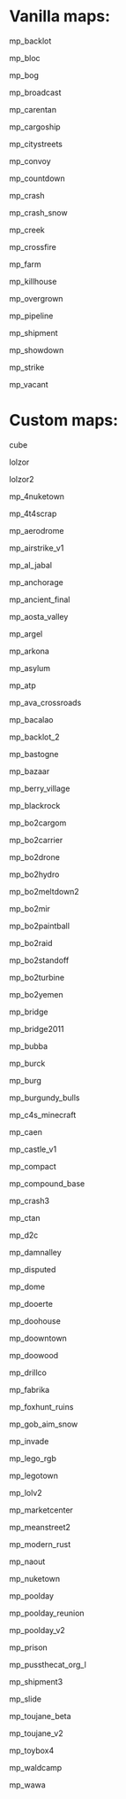 # Vanilla maps:

mp_backlot

mp_bloc

mp_bog

mp_broadcast

mp_carentan

mp_cargoship

mp_citystreets

mp_convoy

mp_countdown

mp_crash

mp_crash_snow

mp_creek

mp_crossfire

mp_farm

mp_killhouse

mp_overgrown

mp_pipeline

mp_shipment

mp_showdown

mp_strike

mp_vacant

# Custom maps:

cube

lolzor

lolzor2

mp_4nuketown

mp_4t4scrap

mp_aerodrome

mp_airstrike_v1

mp_al_jabal

mp_anchorage

mp_ancient_final

mp_aosta_valley

mp_argel

mp_arkona

mp_asylum

mp_atp

mp_ava_crossroads

mp_bacalao

mp_backlot_2

mp_bastogne

mp_bazaar

mp_berry_village

mp_blackrock

mp_bo2cargom

mp_bo2carrier

mp_bo2drone

mp_bo2hydro

mp_bo2meltdown2

mp_bo2mir

mp_bo2paintball

mp_bo2raid

mp_bo2standoff

mp_bo2turbine

mp_bo2yemen

mp_bridge

mp_bridge2011

mp_bubba

mp_burck

mp_burg

mp_burgundy_bulls

mp_c4s_minecraft

mp_caen

mp_castle_v1

mp_compact

mp_compound_base

mp_crash3

mp_ctan

mp_d2c

mp_damnalley

mp_disputed

mp_dome

mp_dooerte

mp_doohouse

mp_doowntown

mp_doowood

mp_drillco

mp_fabrika

mp_foxhunt_ruins

mp_gob_aim_snow

mp_invade

mp_lego_rgb

mp_legotown

mp_lolv2

mp_marketcenter

mp_meanstreet2

mp_modern_rust

mp_naout

mp_nuketown

mp_poolday

mp_poolday_reunion

mp_poolday_v2

mp_prison

mp_pussthecat_org_l

mp_shipment3

mp_slide

mp_toujane_beta

mp_toujane_v2

mp_toybox4

mp_waldcamp

mp_wawa 
